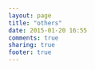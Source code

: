 ```yaml
---
layout: page
title: "others"
date: 2015-01-20 16:55
comments: true
sharing: true
footer: true
---
```

